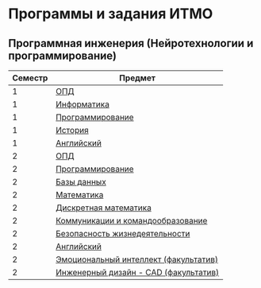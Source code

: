 # Программы и задания ИТМО
## Программная инженерия (Нейротехнологии и программирование)
| Семестр | Предмет                                                                                                                                                                |
|---------|------------------------------------------------------------------------------------------------------------------------------------------------------------------------|
| 1       | [ОПД](https://github.com/VeraKasianenko/ITMO_Software_engineering/tree/main/1_term_Software_engineering/OPD)                                                           |
| 1       | [Информатика](https://github.com/VeraKasianenko/Informatic_SE)                                                                                                         | 
| 1       | [Программирование](https://github.com/VeraKasianenko/Programming_1_term_SE)                                                                                            |
| 1       | [История](https://github.com/VeraKasianenko/ITMO_ICT/tree/main/1_term_ICT/History)                                                                                     |
| 1       | [Английский](https://github.com/VeraKasianenko/ITMO_ICT/tree/main/1_term_ICT/English)                                                                                  |
| 2       | [ОПД](https://github.com/VeraKasianenko/OPD_web)                                                                                                                       | 
| 2       | [Программирование](https://github.com/VeraKasianenko/Programming_2_term_SE)                                      | 
| 2       | [Базы данных](https://github.com/VeraKasianenko/Database_SE)                                                                                                           |
| 2       | [Математика](https://github.com/VeraKasianenko/ITMO_Software_engineering/tree/main/2_term_Software_engineering/Mathematics)                                            |
| 2       | [Дискретная математика](https://github.com/VeraKasianenko/ITMO_Software_engineering/tree/main/2_term_Software_engineering/Discrete_math)                               |
| 2       | [Коммуникации и командообразование](https://github.com/VeraKasianenko/ITMO_Software_engineering/tree/main/2_term_Software_engineering/Communication_and_team_building) |
| 2       | [Безопасность жизнедеятельности](https://github.com/VeraKasianenko/ITMO_Software_engineering/tree/main/2_term_Software_engineering/Life_safety)                        |
| 2       | [Английский](https://github.com/VeraKasianenko/ITMO_Software_engineering/tree/main/2_term_Software_engineering/English)                                                |
| 2       | [Эмоциональный интеллект (факультатив)](https://github.com/VeraKasianenko/ITMO_Software_engineering/tree/main/2_term_Software_engineering/EQ)                          |
| 2       | [Инженерный дизайн - CAD (факультатив)](https://github.com/VeraKasianenko/CAD_elective)      |
